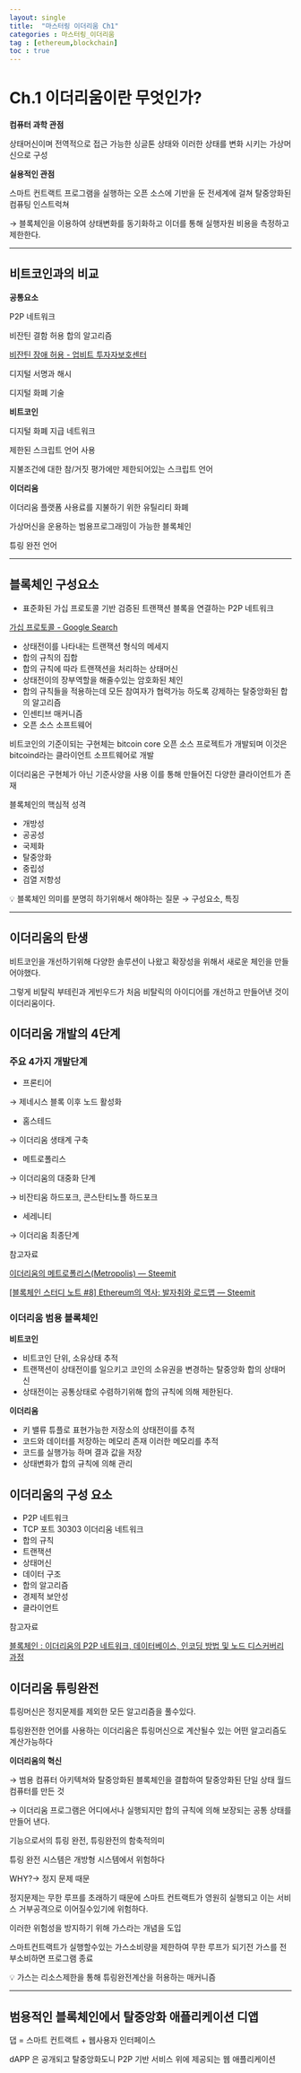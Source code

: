 ```yaml
---
layout: single
title:  "마스터링 이더리움 Ch1"
categories : 마스터링_이더리움
tag : [ethereum,blockchain]
toc : true
---
```


# Ch.1 이더리움이란 무엇인가?

**컴퓨터 과학 관점**

상태머신이며 전역적으로 접근 가능한 싱글톤 상태와 이러한 상태를 변화 시키는 가상머신으로 구성

**실용적인 관점**

스마트 컨트랙트 프로그램을 실행하는 오픈 소스에 기반을 둔 전세계에 걸쳐 탈중앙화된 컴퓨팅 인스트럭쳐

→ 블록체인을 이용하여 상태변화를 동기화하고 이더를 통해 실행자원 비용을 측정하고 제한한다.

---

## 비트코인과의 비교

**공통요소**

P2P 네트워크 

비잔틴 결함 허용 합의 알고리즘

[비잔틴 장애 허용 - 업비트 투자자보호센터](https://upbitcare.com/academy/education/blockchain/296)

디지털 서명과 해시

디지털 화폐 기술

**비트코인**  

디지털 화폐 지급 네트워크 

제한된 스크립트 언어 사용

지불조건에 대한 참/거짓 평가에만 제한되어있는 스크립트 언어

**이더리움** 

이더리움 플랫폼 사용료를 지불하기 위한 유틸리티 화폐 

가상머신을 운용하는 범용프로그래밍이 가능한 블록체인

튜링 완전 언어

---

## 블록체인 구성요소

- 표준화된 가십 프로토콜 기반 검증된 트랜잭션 블록을 연결하는 P2P 네트워크

[가십 프로토콜 - Google Search](https://www.google.com/search?q=가십+프로토콜&oq=가십+프로토콜&aqs=chrome..69i57.18064999j0j15&sourceid=chrome&ie=UTF-8)

- 상태전이를 나타내는 트랜잭션 형식의 메세지
- 합의 규칙의 집합
- 합의 규칙에 따라 트랜잭션을 처리하는 상태머신
- 상태전이의 장부역할을 해줄수있는 암호화된 체인
- 합의 규칙들을 적용하는데 모든 참여자가 협력가능 하도록 강제하는 탈중앙화된 합의 알고리즘
- 인센티브 매커니즘
- 오픈 소스 소프트웨어

비트코인의 기준이되는 구현체는 bitcoin core 오픈 소스 프로젝트가 개발되며 이것은 bitcoind라는 클라이언트 소프트웨어로 개발

이더리움은 구현체가 아닌 기준사양을 사용 이를 통해 만들어진 다양한 클라이언트가 존재

블록체인의 핵심적 성격

- 개방성
- 공공성
- 국제화
- 탈중앙화
- 중립성
- 검열 저항성

<aside>
💡 블록체인 의미를 분명히 하기위해서 해야하는 질문 → 구성요소, 특징

</aside>

---

## 이더리움의 탄생

비트코인을 개선하기위해 다양한 솔루션이 나왔고 확장성을 위해서 새로운 체인을 만들어야했다. 

그렇게 비탈릭 부테린과 게빈우드가 처음 비탈릭의 아이디어를 개선하고 만들어낸 것이 이더리움이다.

## 이더리움 개발의 4단계

### 주요 4가지 개발단계

- 프론티어

→ 제네시스 블록 이후 노드 활성화

- 홈스테드

→ 이더리움 생태계 구축

- 메트로폴리스

→ 이더리움의 대중화 단계

→ 비잔티움 하드포크, 콘스탄티노플 하드포크

- 세레니티

→ 이더리움 최종단계

참고자료

[이더리움의 메트로폴리스(Metropolis) — Steemit](https://steemit.com/kr/@theqqua/metropolis)

[[블록체인 스터디 노트 #8] Ethereum의 역사: 발자취와 로드맵 — Steemit](https://steemit.com/dclick/@eaglekeeneye/-8-ethereum--1549030540681)

### 이더리움 범용 블록체인

**비트코인**

- 비트코인 단위, 소유상태 추적
- 트랜잭션이 상태전이를 일으키고 코인의 소유권을 변경하는 탈중앙화 합의 상태머신
- 상태전이는 공통상태로 수렴하기위해 합의 규칙에 의해 제한된다.

**이더리움**

- 키 밸류 튜플로 표현가능한 저장소의 상태전이를 추적
- 코드와 데이터를 저장하는 메모리 존재 이러한 메모리를 추적
- 코드를 실행가능 하며 결과 값을 저장
- 상태변화가 합의 규칙에 의해 관리

## 이더리움의 구성 요소

- P2P 네트워크
- TCP 포트 30303 이더리움 네트워크
- 합의 규칙
- 트랜잭션
- 상태머신
- 데이터 구조
- 합의 알고리즘
- 경제적 보안성
- 클라이언트

참고자료

[블록체인 : 이더리움의 P2P 네트워크, 데이터베이스, 인코딩 방법 및 노드 디스커버리 과정](https://jjeongil.tistory.com/1739)

## 이더리움 튜링완전

튜링머신은 정지문제를 제외한 모든 알고리즘을 풀수있다.

튜링완전한 언어를 사용하는 이더리움은 튜링머신으로 계산될수 있는 어떤 알고리즘도 계산가능하다

**이더리움의 혁신**

→ 범용 컴퓨터 아키텍쳐와 탈중앙화된 블록체인을 결합하여 탈중앙화된 단일 상태 월드 컴퓨터를 만든 것

→ 이더리움 프로그램은 어디에서나 실행되지만 합의 규칙에 의해 보장되는 공통 상태를 만들어 낸다.

기능으로서의 튜링 완전, 튜링완전의 함축적의미

튜링 완전 시스템은 개방형 시스템에서 위험하다

WHY?→ 정지 문제 때문

정지문제는 무한 루프를 초래하기 때문에 스마트 컨트랙트가 영원히 실행되고 이는 서비스 거부공격으로 이어질수있기에 위험하다.

이러한 위험성을 방지하기 위해 가스라는 개념을 도입

스마트컨트랙트가 실행할수있는 가스소비량을 제한하여 무한 루프가 되기전 가스를 전부소비하면 프로그램 종료

<aside>
💡 가스는 리소스제한을 통해 튜링완전계산을 허용하는 매커니즘

</aside>

---

## 범용적인 블록체인에서 탈중앙화 애플리케이션 디앱

댑 = 스마트 컨트랙트 + 웹사용자 인터페이스

dAPP 은 공개되고 탈중앙화도니 P2P 기반 서비스 위에 제공되는 웹 애플리케이션